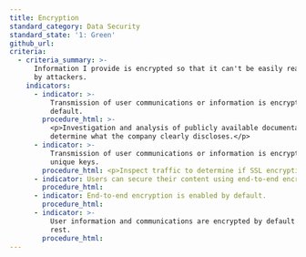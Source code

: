 ```yaml
---
title: Encryption
standard_category: Data Security
standard_state: '1: Green'
github_url:
criteria:
  - criteria_summary: >-
      Information I provide is encrypted so that it can't be easily read or used
      by attackers.
    indicators:
      - indicator: >-
          Transmission of user communications or information is encrypted by
          default.
        procedure_html: >-
          <p>Investigation and analysis of publicly available documentation to
          determine what the company clearly discloses.</p>
      - indicator: >-
          Transmission of user communications or information is encrypted using
          unique keys.
        procedure_html: <p>Inspect traffic to determine if SSL encryption is used.</p>
      - indicator: Users can secure their content using end-to-end encryption.
        procedure_html:
      - indicator: End-to-end encryption is enabled by default.
        procedure_html:
      - indicator: >-
          User information and communications are encrypted by default when at
          rest.
        procedure_html:
---
```


